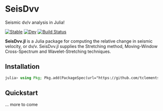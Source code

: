 # SeisDvv

Seismic dv/v analysis in Julia!

[![Stable](https://img.shields.io/badge/docs-stable-blue.svg)](https://tclements.github.io/SeisDvv.jl/stable)
[![Dev](https://img.shields.io/badge/docs-dev-blue.svg)](https://tclements.github.io/SeisDvv.jl/dev)
[![Build Status](https://travis-ci.com/tclements/SeisDvv.jl.svg?branch=master)](https://travis-ci.com/tclements/SeisDvv.jl)

**SeisDvv.jl** is a Julia package for computing the relative change in seismic velocity, or dv/v. SeisDvv.jl supplies the Stretching method, Moving-Window Cross-Spectrum and Wavelet-Stretching techniques. 

## Installation

```julia
julia> using Pkg; Pkg.add(PackageSpec(url="https://github.com/tclements/SeisDvv.jl", rev="master"))
```

## Quickstart

... more to come
